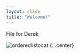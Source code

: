 ```yaml
---
layout: slide
title: "Welcome!"
---
```


File for Derek

![orderedlistocat](https://octodex.github.com/images/orderedlistocat.png)
{: .center}
